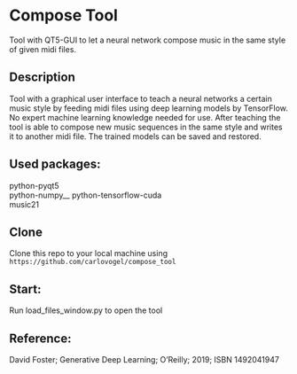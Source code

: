# Compose Tool
Tool with QT5-GUI to let a neural network compose music in the same style of given midi files. 

## Description

Tool with a graphical user interface to teach a neural networks a certain music style by feeding midi files using deep learning models by TensorFlow. No expert machine learning knowledge needed for use.
After teaching the tool is able to compose new music sequences in the same style and writes it to another midi file.
The trained models can be saved and restored.


## Used packages:
python-pyqt5  
python-numpy__
python-tensorflow-cuda  
music21

## Clone
Clone this repo to your local machine using  
    `https://github.com/carlovogel/compose_tool`
    
## Start:

Run load_files_window.py to open the tool

## Reference:

David Foster; Generative Deep Learning; O’Reilly; 2019; ISBN 1492041947
